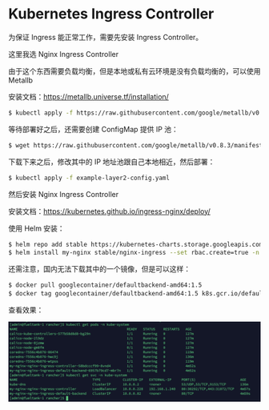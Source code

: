 # Kubernetes Ingress Controller

为保证 Ingress 能正常工作，需要先安装 Ingress Controller。

这里我选 Nginx Ingress Controller

由于这个东西需要负载均衡，但是本地或私有云环境是没有负载均衡的，可以使用 Metallb

安装文档：https://metallb.universe.tf/installation/

```bash
$ kubectl apply -f https://raw.githubusercontent.com/google/metallb/v0.8.3/manifests/metallb.yaml
```

等待部署好之后，还需要创建 ConfigMap 提供 IP 池：

```bash
$ wget https://raw.githubusercontent.com/google/metallb/v0.8.3/manifests/example-layer2-config.yaml
```

下载下来之后，修改其中的 IP 地址池跟自己本地相近，然后部署：

```bash
$ kubectl apply -f example-layer2-config.yaml
```



然后安装 Nginx Ingress Controller

安装文档：https://kubernetes.github.io/ingress-nginx/deploy/

使用 Helm 安装：

```bash
$ helm repo add stable https://kubernetes-charts.storage.googleapis.com/
$ helm install my-nginx stable/nginx-ingress --set rbac.create=true -n kube-system
```

还需注意，国内无法下载其中的一个镜像，但是可以这样：

```bash
$ docker pull googlecontainer/defaultbackend-amd64:1.5
$ docker tag googlecontainer/defaultbackend-amd64:1.5 k8s.gcr.io/defaultbackend-amd64:1.5
```



查看效果：

![image-20200305132855703](../../resource/image-20200305132855703.png)


